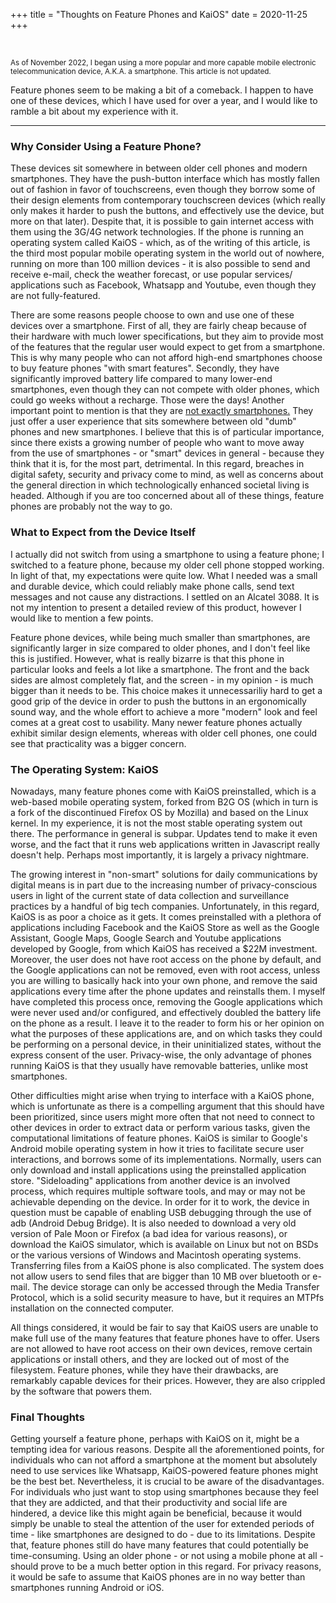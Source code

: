 +++
title = "Thoughts on Feature Phones and KaiOS"
date = 2020-11-25
+++

&nbsp;

<div class="note"><small>As of November 2022, I began using a more popular and more capable mobile electronic telecommunication device, A.K.A. a smartphone. This article is not updated.</small></div>

Feature phones seem to be making a bit of a comeback.
I happen to have one of these devices, which I have used for over a year, and I would like to ramble a bit about my experience with it.

---

### Why Consider Using a Feature Phone?

These devices sit somewhere in between older cell phones and modern
smartphones. They have the push-button interface which has mostly fallen out of
fashion in favor of touchscreens, even though they borrow some of their design
elements from contemporary touchscreen devices (which really only makes it
harder to push the buttons, and effectively use the device, but more on that
later). Despite that, it is possible to gain internet access with them using
the 3G/4G network technologies. If the phone is running an operating system
called KaiOS - which, as of the writing of this article, is the third most
popular mobile operating system in the world out of nowhere,
running on more than 100 million devices - it is also possible to send and
receive e-mail, check the weather forecast, or use popular services/
applications such as Facebook, Whatsapp and Youtube, even though they are not
fully-featured.

There are some reasons people choose to own and use one of these devices over a
smartphone. First of all, they are fairly cheap because of their hardware with
much lower specifications, but they aim to provide most of the features that
the regular user would expect to get from a smartphone. This is why many people
who can not afford high-end smartphones choose to buy feature phones "with
smart features". Secondly, they have significantly improved battery life
compared to many lower-end smartphones, even though they can not compete with older
phones, which could go weeks without a recharge. Those were the days!
Another important point to mention is that they are <u>not exactly smartphones.</u>
They just offer a user experience that sits somewhere between old "dumb" phones and
new smartphones.
I believe that this is of particular importance, since there
exists a growing number of people who want to move away from the use of
smartphones - or "smart" devices in general - because they think that it is,
for the most part, detrimental. In this regard, breaches in digital safety,
security and privacy come to mind, as well as concerns about the general
direction in which technologically enhanced societal living is headed.
Although if you are too concerned about all of these things, feature phones are probably not the way to go.

### What to Expect from the Device Itself

I actually did not switch from using a smartphone to using a feature phone; I
switched to a feature phone, because my older cell phone stopped working. In
light of that, my expectations were quite low. What I needed was a small and
durable device, which could reliably make phone calls, send text messages and
not cause any distractions. I settled on an Alcatel 3088. It is not my
intention to present a detailed review of this product, however I would like to
mention a few points.

Feature phone devices, while being much smaller than smartphones, are
significantly larger in size compared to older phones, and I don't feel like
this is justified. However, what is really bizarre is that this phone in
particular looks and feels a lot like a smartphone. The front and the back
sides are almost completely flat, and the screen - in my opinion - is much
bigger than it needs to be. This choice makes it unnecessariliy hard to get a
good grip of the device in order to push the buttons in an ergonomically sound
way, and the whole effort to achieve a more "modern" look and feel comes at a
great cost to usability. Many newer feature phones actually exhibit similar
design elements, whereas with older cell phones, one could see that
practicality was a bigger concern.

### The Operating System: KaiOS

Nowadays, many feature phones come with KaiOS preinstalled, which is a
web-based mobile operating system, forked from B2G OS (which in turn is a fork
of the discontinued Firefox OS by Mozilla) and based on the Linux kernel. In my
experience, it is not the most stable operating system out there. The
performance in general is subpar. Updates tend to make it even worse, and the
fact that it runs web applications written in Javascript really doesn't help.
Perhaps most importantly, it is largely a privacy nightmare.

The growing interest in "non-smart" solutions for daily communications by
digital means is in part due to the increasing number of privacy-conscious
users in light of the current state of data collection and surveillance
practices by a handful of big tech companies. Unfortunately, in this regard,
KaiOS is as poor a choice as it gets. It comes preinstalled with a plethora of
applications including Facebook and the KaiOS Store as well as the Google
Assistant, Google Maps, Google Search and Youtube applications developed by
Google, from which KaiOS has received a $22M investment. Moreover, the user
does not have root access on the phone by default, and the Google applications
can not be removed, even with root access, unless you are willing to basically
hack into your own phone, and remove the said applications every time after the
phone updates and reinstalls them. I myself have completed this process once,
removing the Google applications which were never used and/or configured, and
effectively doubled the battery life on the phone as a result. I leave it to
the reader to form his or her opinion on what the purposes of these
applications are, and on which tasks they could be performing on a personal
device, in their uninitialized states, without the express consent of the user.
Privacy-wise, the only advantage of phones running KaiOS is that they usually
have removable batteries, unlike most smartphones.

Other difficulties might arise when trying to interface with a KaiOS phone,
which is unfortunate as there is a compelling argument that this should have
been prioritized, since users might more often that not need to connect to
other devices in order to extract data or perform various tasks, given the
computational limitations of feature phones. KaiOS is similar to Google's
Android mobile operating system in how it tries to facilitate secure user
interactions, and borrows some of its implementations. Normally, users can only
download and install applications using the preinstalled application store.
"Sideloading" applications from another device is an involved process, which
requires multiple software tools, and may or may not be achievable depending on
the device. In order for it to work, the device in question must be capable of
enabling USB debugging through the use of adb (Android Debug Bridge). It is
also needed to download a very old version of Pale Moon or Firefox (a bad idea
for various reasons), or download the KaiOS simulator, which is available on
Linux but not on BSDs or the various versions of Windows and Macintosh
operating systems. Transferring files from a KaiOS phone is also complicated.
The system does not allow users to send files that are bigger than 10 MB over
bluetooth or e-mail. The device storage can only be accessed through the Media
Transfer Protocol, which is a solid security measure to have, but it requires
an MTPfs installation on the connected computer.

All things considered, it would be fair to say that KaiOS users are unable to
make full use of the many features that feature phones have to offer. Users are
not allowed to have root access on their own devices, remove certain
applications or install others, and they are locked out of most of the
filesystem. Feature phones, while they have their drawbacks, are remarkably
capable devices for their prices. However, they are also crippled by the software
that powers them.

### Final Thoughts

Getting yourself a feature phone, perhaps with KaiOS on it, might be a tempting idea
for various reasons. Despite all the aforementioned points, for individuals who
can not afford a smartphone at the moment but absolutely need to use services
like Whatsapp, KaiOS-powered feature phones might be the best bet.
Nevertheless, it is crucial to be aware of the disadvantages. For individuals
who just want to stop using smartphones because they feel that they are
addicted, and that their productivity and social life are hindered, a device
like this might again be beneficial, because it would simply be unable to steal
the attention of the user for extended periods of time - like smartphones are
designed to do - due to its limitations. Despite that, feature phones still do
have many features that could potentially be time-consuming. Using an older
phone - or not using a mobile phone at all - should prove to be a much better
option in this regard. For privacy reasons, it would be safe to assume that
KaiOS phones are in no way better than smartphones running Android or iOS.
